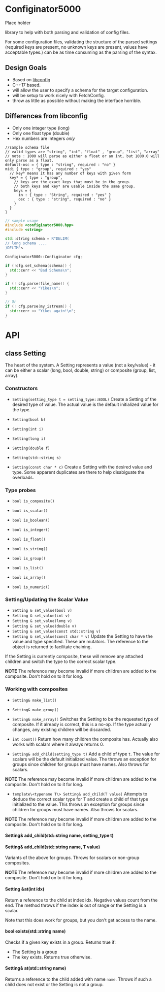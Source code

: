 # Configinator5000

Place holder

library to help with both parsing and validation of config files.

For some configuration files, validating the structure of the parsed settings 
(required keys are present, no unknown keys are present, values have acceptable types.)
can be as time consuming as the parsing of the syntax.

## Design Goals
- Based on [libconfig](https://github.com/hyperrealm/libconfig)
- C++17 based.
- will allow the user to specify a schema for the target configuration.
- will be setup to work nicely with FetchConfig.
- throw as little as possible without making the interface horrible.

## Differences from libconfig
- Only one integer type (long)
- Only one float type (double)
- Hex numbers are integers *only*


```
//sample schema file
// valid types are "string", "int", "float" , "group", "list", "array"
// note : 1000 will parse as either a float or an int, but 1000.0 will only parse as a float.
default-osc = { type : "string", required : "no" }
midi { type : "group", required : "yes"
  // key* means it has any number of keys with given form
  key* = { type : "group",
    // keys are the exact keys that must be in the group.
    // both keys and key* are usable inside the same group.
    keys = {
      in : { type : "String", required : "yes" }
      osc : { type : "string", required : "no" }
    }
  }
}
```
```C++
// sample usage
#include <configinator5000.hpp>
#include <string>

std::string schema = R"DELIM(
// long schema ....
)DELIM"s

Configinator5000::Configinator cfg;

if (!cfg.set_schema(schema)) {
  std::cerr << "Bad Schema\n";
}

if (! cfg.parse(file_name)) {
  std::cerr << "Yikes\n";
}

// Or
if (! cfg.parse(my_istream)) {
  std::cerr << "Yikes again!\n";
}
```

# API

## class Setting

The heart of the system. A Setting represents a value (not a key/value) - it
can be either a scalar (long, bool, double, string) or composite (group, list,
array).


### Constructors
-  `Setting(setting_type t = setting_type::BOOL)`
Create a Setting of the desired type of value. The actual
value is the default initialized value for the type.

- `Setting(bool b)`
- `Setting(int i)`
- `Setting(long i)`
- `Setting(double f)`
- `Setting(std::string s)`
- `Setting(const char * c)`
Create a Setting with the desired value and type. Some apparent duplicates are
there to help disabiguate the overloads.

### Type probes

- `bool is_composite()`
- `bool is_scalar()`

- `bool is_boolean()`
- `bool is_integer()`
- `bool is_float()`
- `bool is_string()`
- `bool is_group()`
- `bool is_list()`
- `bool is_array()`

- `bool is_numeric()`

### Setting/Updating the Scalar Value

- `Setting & set_value(bool v)`
- `Setting & set_value(int v)`
- `Setting & set_value(long v)`
- `Setting & set_value(double v)`
- `Setting & set_value(const std::string v)`
- `Setting & set_value(const char * v)`
Update the Setting to have the value and type specified. These are mutators.
The reference to the object is returned to facilitate chaining.

If the Setting is currently composite, these will remove any attached children
and switch the type to the correct scalar type.

**NOTE** The reference may become invalid if more children are added to the
composite. Don't hold on to it for long.


### Working with composites

- `Setting& make_list()`
- `Setting& make_group()`
- `Setting& make_array()`
Switches the Setting to be the requested type of composite. If it already is
correct, this is a no-op. If the type actually changes, any existing children
will be discarded.

- `int count()`
Return how many children the composite has. Actually also works with scalars
where it always returns 0.

- `Setting& add_child(setting_type t)`
Add a child of type `t`. The value for scalars will be the default initialized
value. The throws an exception for groups since children for groups must have
names. Also throws for scalars.

**NOTE** The reference may become invalid if more children are added to the
composite. Don't hold on to it for long.

- `template\<typename T\> Setting& add_child(T value)`
Attempts to deduce the correct scalar type for T and create a child of that
type initialized to the value. This throws an exception for groups since
children for groups must have names. Also throws for scalars.

**NOTE** The reference may become invalid if more children are added to the
composite. Don't hold on to it for long.

#### Setting& add_child(std::string name, setting_type t)
#### Setting& add_child(std::string name, T value)
Variants of the above for groups. Throws for scalars or non-group composites.

**NOTE** The reference may become invalid if more children are added to the
composite. Don't hold on to it for long.

#### Setting &at(int idx)
Return a reference to the child at index idx. Negative values count from the
end. The method throws if the index is out of range or the Setting is a scalar.

Note that this does work for groups, but you don't get access to the name.

#### bool exists(std::string name)
Checks if a given key exists in a group. Returns true if:
- The Setting is a group
- The key exists.
Returns true otherwise.

#### Setting& at(std::string name)
Returns a reference to the child added with name `name`. Throws if such a child
does not exist or the Setting is not a group.

